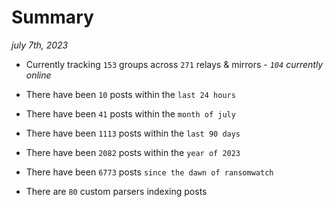 
# Summary
_july 7th, 2023_

- Currently tracking `153` groups across `271` relays & mirrors - _`104` currently online_

- There have been `10` posts within the `last 24 hours`

- There have been `41` posts within the `month of july`

- There have been `1113` posts within the `last 90 days`

- There have been `2082` posts within the `year of 2023`

- There have been `6773` posts `since the dawn of ransomwatch`

- There are `80` custom parsers indexing posts
